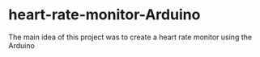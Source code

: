 # heart-rate-monitor-Arduino
The main idea of this project was to create a heart rate monitor using the Arduino
